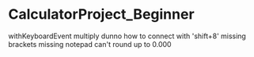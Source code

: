 # CalculatorProject_Beginner
withKeyboardEvent
multiply dunno how to connect with 'shift+8'
missing brackets
missing notepad
can't round up to 0.000
